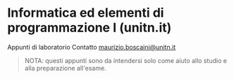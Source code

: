 # Informatica ed elementi di programmazione I (unitn.it)

Appunti di laboratorio Contatto maurizio.boscaini@unitn.it

> NOTA: questi appunti sono da intendersi solo come aiuto allo studio e alla preparazione all'esame.

